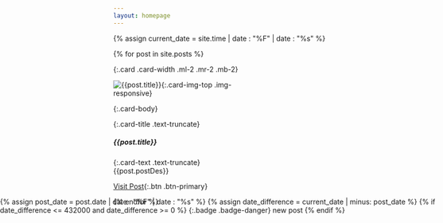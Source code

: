 ```yaml
---
layout: homepage
---
```


{% assign current_date = site.time | date : "%F" | date : "%s" %}



<div class="d-flex justify-content-center flex-wrap">

{% for post in site.posts %}

{:.card .card-width .ml-2 .mr-2 .mb-2}
<div style="width: 18rem;">


![{{post.title}}]({{post.postImg}} "{{post.title}}"){:.card-img-top .img-responsive}

{:.card-body}
<div>

{:.card-title .text-truncate}
##### {{post.title}}

{:.card-text .text-truncate}
{{post.postDes}}

[Visit Post]({{post.url}}){:.btn .btn-primary}


</div>
<div style="position:absolute;right:0">
{% assign post_date = post.date | date : "%F" | date : "%s" %}
{% assign date_difference =  current_date  | minus: post_date %}
{% if date_difference <= 432000 and date_difference >= 0 %}
{:.badge .badge-danger}
<span>new post</span>
{% endif %}
</div>
</div>






{% endfor %}

</div>


